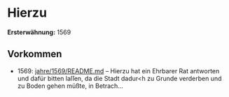 # Hierzu

**Ersterwähnung:** 1569

## Vorkommen
- 1569: [jahre/1569/README.md](../jahre/1569/README.md) – Hierzu hat ein
Ehrbarer Rat antworten und dafür bitten laſſen, da die
Stadt dadur<h zu Grunde verderben und zu Boden gehen
müßte, in Betrach...
